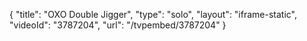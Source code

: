 {
    "title": "OXO Double Jigger",
    "type": "solo",
    "layout": "iframe-static",
    "videoId": "3787204",
    "url": "\/tvpembed\/3787204"
}